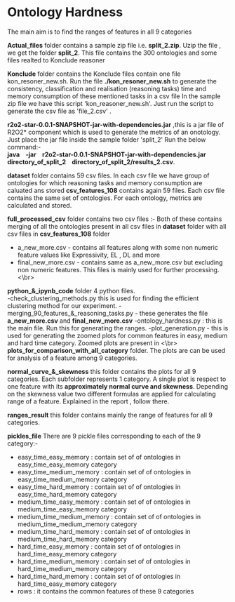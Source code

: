 # Ontology Hardness
The main aim is to find the ranges of features in all 9 categories

**Actual_files** folder contains a sample zip file i.e. **split_2.zip**.
Uzip the file , we get the folder **split_2**. This file contains the 300 ontologies and some files realted to Konclude reasoner

**Konclude** folder contains the Konclude files contain one file kon_resoner_new.sh.
Run the file **./kon_resoner_new.sh** to generate the consistency, classification and realisation (reasoning tasks) time and memory consumption of these mentioned tasks in a csv file In the sample zip file we have this script 'kon_reasoner_new.sh'. Just run the script to generate the csv file as 'file_2.csv' .

**r2o2-star-0.0.1-SNAPSHOT-jar-with-dependencies.jar** ,this is a jar file of R2O2* component which is used to generate the metrics of an onotology. Just place the jar file inside the sample folder 'split_2' Run the below command:- </br>
**java &ensp; -jar &ensp; r2o2-star-0.0.1-SNAPSHOT-jar-with-dependencies.jar &ensp;  directory_of_split_2 &ensp; directory_of_split_2/results_2.csv**. </br>

**dataset** folder contains 59 csv files. In each csv file we have group of ontologies for which reasoning tasks and memory consumption are caluated ans stored
**csv_features_108** contains again 59 files. Each csv file contains the same set of ontologies. For each ontology, metrics are calculated and stored.

**full_processed_csv** folder contains two csv files :-
Both of these contains merging of all the ontologies present in all csv files in **dataset** folder with all csv files in **csv_features_108** folder
- a_new_more.csv  - contains all features along with some non numeric feature values like Expressivity, EL , DL and more
- final_new_more.csv - contains same as a_new_more.csv but excluding non numeric features. This files is mainly used for further processing.<\br>

**python_&_ipynb_code** folder 4 python files.</br>
-check_clustering_methods.py this is used for finding the efficient clustering method for our experiment.
-merging_90_features_&_reasoning_tasks.py  - these generates the file **a_new_more.csv**  and **final_new_more.csv**
-ontology_hardness.py : this is the main file. Run this for generating the ranges.
-plot_generation.py - this is used for generating the zoomed plots for common features in easy, medium and hard time category. Zoomed plots are present in <\br>
  **plots_for_comparison_with_all_category** folder. The plots are can be used for analysis of a feature among 9 categories.
  
**normal_curve_&_skewness** this folder contains the plots for all 9 categories. Each subfolder represents 1 category. A single plot is respect to one feature with its **approximately normal curve and skewness**. Depending on the skewness value two different formulas are applied for calculating range of a feature. Explained in the report , follow there.

**ranges_result** this folder contains mainly the range of features for all 9 categories.

**pickles_file**
There are 9 pickle files corresponding to each of the 9 category:-
- easy_time_easy_memory :  contain set of of ontologies in easy_time_easy_memory category
- easy_time_medium_memory : contain set of of ontologies in easy_time_medium_memory category
- easy_time_hard_memory : contain set of of ontologies in easy_time_hard_memory category
- medium_time_easy_memory : contain set of of ontologies in medium_time_easy_memory category
- medium_time_medium_memory : contain set of of ontologies in medium_time_medium_memory category
- medium_time_hard_memory : contain set of of ontologies in medium_time_hard_memory category
- hard_time_easy_memory : contain set of of ontologies in hard_time_easy_memory category
- hard_time_medium_memory : contain set of of ontologies in hard_time_medium_memory category
- hard_time_hard_memory : contain set of of ontologies in hard_time_easy_memory category
- rows : it contains the common features of these 9 categories

                
